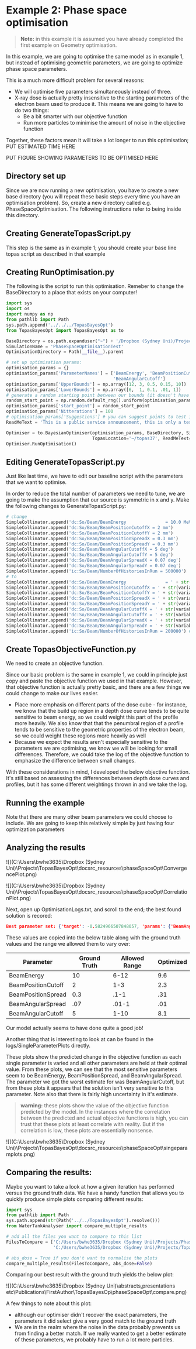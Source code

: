 # Example 2: Phase space optimisation

> **Note:** in this example it is assumed you have already completed the first example on Geometry optimisation.

In this example, we are going to optimise the same model as in example 1, but instead of optimising geometric parameters, we are going to optimize phase space parameters.

This is a much more difficult problem for several reasons:

- We will optimise five parameters simultaneously instead of three. 
- X-ray dose is actually pretty insensitive to the starting parameters of the electron beam used to produce it. This means we are going to have to do two things:
  - Be a bit smarter with our objective function
  - Run more particles to minimise the amount of noise in the objective function

Together, these factors mean it will take a lot longer to run this optimisation; PUT ESTIMATED TIME HERE

PUT FIGURE SHOWING PARAMETERS TO BE OPTIMISED HERE

## Directory set up

Since we are now running a new optimisation, you have to create a new base directory (you will repeat these basic steps every time you have an optimisation problem). So, create a new directory called e.g. PhaseSpaceOptimisation. The following instructions refer to being inside this directory.

## Creating GenerateTopasScript.py

This step is the same as in example 1; you should create your base line topas script as described in that example

## Creating RunOptimisation.py

The following is the script to run this optimisation. Remeber to change the BaseDirectory to a place that exists on your computer!

```python
import sys
import os
import numpy as np
from pathlib import Path
sys.path.append('../../../TopasBayesOpt')
from TopasBayesOpt import TopasBayesOpt as to

BaseDirectory = os.path.expanduser("~") + '/Dropbox (Sydney Uni)/Projects/PhaserSims/topas'
SimulationName = 'PhaseSpaceOptimisationTest'
OptimisationDirectory = Path(__file__).parent

# set up optimisation params:
optimisation_params = {}
optimisation_params['ParameterNames'] = ['BeamEnergy', 'BeamPositionCutoff', 'BeamPositionSpread', 'BeamAngularSpread',
                                         'BeamAngularCutoff']
optimisation_params['UpperBounds'] = np.array([12, 3, 0.5, 0.15, 10])
optimisation_params['LowerBounds'] = np.array([6,  1, 0.1, .01, 1])
# generate a random starting point between our bounds (it doesn't have to be random, this is just for demonstration purposes)
random_start_point = np.random.default_rng().uniform(optimisation_params['LowerBounds'], optimisation_params['UpperBounds'])
optimisation_params['start_point'] = random_start_point
optimisation_params['Nitterations'] = 100
# optimisation_params['Suggestions'] # you can suggest points to test if you want - we won't here.
ReadMeText = 'This is a public service announcement, this is only a test'

Optimiser = to.BayesianOptimiser(optimisation_params, BaseDirectory, SimulationName, OptimisationDirectory,
                                 TopasLocation='~/topas37', ReadMeText=ReadMeText, Overwrite=True, length_scales=0.1)
Optimiser.RunOptimisation()
```



## Editing GenerateTopasScript.py

Just like last time, we have to edit our baseline script with the parameters that we want to optimise.

In order to reduce the total number of parameters we need to tune, we are going to make the assumption that our source is symmetric in x and y. Make the following changes to GenerateTopasScript.py:

```python
# change
SimpleCollimator.append('dc:So/Beam/BeamEnergy               = 10.0 MeV')
SimpleCollimator.append('dc:So/Beam/BeamPositionCutoffX = 2 mm')
SimpleCollimator.append('dc:So/Beam/BeamPositionCutoffY = 2 mm')
SimpleCollimator.append('dc:So/Beam/BeamPositionSpreadX = 0.3 mm')
SimpleCollimator.append('dc:So/Beam/BeamPositionSpreadY = 0.3 mm')
SimpleCollimator.append('dc:So/Beam/BeamAngularCutoffX = 5 deg')
SimpleCollimator.append('dc:So/Beam/BeamAngularCutoffY = 5 deg')
SimpleCollimator.append('dc:So/Beam/BeamAngularSpreadX = 0.07 deg')
SimpleCollimator.append('dc:So/Beam/BeamAngularSpreadY = 0.07 deg')
SimpleCollimator.append('ic:So/Beam/NumberOfHistoriesInRun = 500000')
# to
SimpleCollimator.append('dc:So/Beam/BeamEnergy               = ' + str(variable_dict['BeamEnergy']) + ' MeV')
SimpleCollimator.append('dc:So/Beam/BeamPositionCutoffX = ' + str(variable_dict['BeamPositionCutoff']) + ' mm')
SimpleCollimator.append('dc:So/Beam/BeamPositionCutoffY = ' + str(variable_dict['BeamPositionCutoff']) + ' mm')
SimpleCollimator.append('dc:So/Beam/BeamPositionSpreadX = ' + str(variable_dict['BeamPositionSpread']) + ' mm')
SimpleCollimator.append('dc:So/Beam/BeamPositionSpreadY = ' + str(variable_dict['BeamPositionSpread']) + ' mm')
SimpleCollimator.append('dc:So/Beam/BeamAngularCutoffX = ' + str(variable_dict['BeamPositionCutoff']) + ' deg')
SimpleCollimator.append('dc:So/Beam/BeamAngularCutoffY = ' + str(variable_dict['BeamPositionCutoff']) + ' deg')
SimpleCollimator.append('dc:So/Beam/BeamAngularSpreadX = ' + str(variable_dict['BeamAngularSpread']) + ' deg')
SimpleCollimator.append('dc:So/Beam/BeamAngularSpreadY = ' + str(variable_dict['BeamAngularSpread']) + ' deg')
SimpleCollimator.append('ic:So/Beam/NumberOfHistoriesInRun = 200000') # note we run more particles in this example because we are more sensitive to noise
```

## Create TopasObjectiveFunction.py

We need to create an objective function.

Since our basic problem is the same in example 1, we could in principle just copy and paste the objective function we used in that example. However, that objective function is actually pretty basic, and there are a few things we could change to make our lives easier.

- Place more emphasis on different parts of the dose cube - for instance, we know that the build up region in a depth dose curve tends to be quite sensitive to beam energy, so we could weight this part of the profile more heavily. We also know that that the penumbral region of a profile tends to be sensitive to the geometric properties of the electron beam, so we could weight these regions more heavily as well
- Because we expect the results aren't especially sensitive to the parameters we are optimising, we know we will be looking for small differences. Therefore, we could take the log of the objective function to emphasize the difference between small changes.

With these considerations in mind, I developed the below objective function. It's still based on assessing the differences between depth dose curves and profiles, but it has some different weightings thrown in and we take the log.

## Running the example

Note that there are many other beam parameters we could choose to include. 
We are going to keep this relatively simple by just having four optimization parameters

## Analyzing the results

![](C:\Users\bwhe3635\Dropbox (Sydney Uni)\Projects\TopasBayesOpt\docsrc\_resources\phaseSpaceOpt\ConvergencePlot.png)

![](C:\Users\bwhe3635\Dropbox (Sydney Uni)\Projects\TopasBayesOpt\docsrc\_resources\phaseSpaceOpt\CorrelationPlot.png)

Next, open up OptimisationLogs.txt, and scroll to the end; the best found solution is recored:

```json
Best parameter set: {'target': -0.5824966507848057, 'params': {'BeamAngularCutoff': 8.093521167768209, 'BeamAngularSpread': 0.01, 'BeamEnergy': 9.606637841613118, 'BeamPositionCutoff': 2.265724252124363, 'BeamPositionSpread': 0.309694887480956}}
```

These values are copied into the below table along with the ground truth values and the range we allowed them to vary over:

| Parameter          | Ground Truth | Allowed Range | Optimized |
| ------------------ | ------------ | ------------- | --------- |
| BeamEnergy         | 10           | 6-12          | 9.6       |
| BeamPositionCutoff | 2            | 1-3           | 2.3       |
| BeamPositionSpread | 0.3          | .1-1          | .31       |
| BeamAngularSpread  | .07          | .01-1         | .01       |
| BeamAngularCutoff  | 5            | 1-10          | 8.1       |

Our model actually seems to have done quite a good job!

Another thing that is interesting to look at can be found in the logs/SingleParameterPlots directly.

These plots show the predicted change in the objective function as each single parameter is varied and all other parameters are held at their optimal value. From these plots, we can see that the most sensitive parameters seem to be BeamEnergy, BeamPositionSpread, and BeamAngularSpread. The parameter we got the worst estimate for was BeamAngularCutoff, but from these plots it appears that the solution isn't very sensitive to this parameter. Note also that there is fairly high uncertainty in it's estimate.

> **warning:** these plots show the value of the objective function predicted by the model. In the instances where the correlation between the predicted and actual objective functions is high, you can trust that these plots at least correlate with reality. But if the correlation is low, these plots are essentially nonsense.

![](C:\Users\bwhe3635\Dropbox (Sydney Uni)\Projects\TopasBayesOpt\docsrc\_resources\phaseSpaceOpt\singeparamplots.png)



## Comparing the results:

Maybe you want to take a look at how a given iteration has performed versus the ground truth data. We have a handy function that allows you to quickly produce simple plots comparing different results:

```python
import sys
from pathlib import Path
sys.path.append(str(Path('../../TopasBayesOpt').resolve()))
from WaterTankAnalyser import compare_multiple_results

# add all the files you want to compare to this list
FilesToCompare = ['C:/Users/bwhe3635/Dropbox (Sydney Uni)/Projects/PhaserSims/topas/PhaseSpaceOptimisationTest/Results/WaterTank_itt_99.bin',
                  'C:/Users/bwhe3635/Dropbox (Sydney Uni)/Projects/TopasBayesOpt/examples/SimpleCollimatorExample_TopasFiles/Results/WaterTank.bin']

# abs_dose = True if you don't want to normalise the plots
compare_multiple_results(FilesToCompare, abs_dose=False)
```

Comparing our best result with the ground truth yields the below plot:

![](C:\Users\bwhe3635\Dropbox (Sydney Uni)\abstracts,presentations etc\Publications\FirstAuthor\TopasBayesOp\phaseSpaceOpt\compare.png)

A few things to note about this plot:

- although our optimiser didn't recover the exact parameters, the parameters it did select give a very good match to the ground truth
- We are in the realm where the noise in the data probably prevents us from finding a better match. If we really wanted to get a better estimate of these parameters, we probably have to run  a lot more particles. 
